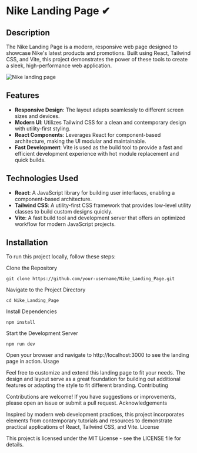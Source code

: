 # Nike Landing Page ✔

## Description

The Nike Landing Page is a modern, responsive web page designed to showcase Nike's latest products and promotions. Built using React, Tailwind CSS, and Vite, this project demonstrates the power of these tools to create a sleek, high-performance web application.

![Nike landing page](https://github.com/user-attachments/assets/3dc8947f-6006-4f9b-861d-129ec464d19c)

## Features

- **Responsive Design**: The layout adapts seamlessly to different screen sizes and devices.
- **Modern UI**: Utilizes Tailwind CSS for a clean and contemporary design with utility-first styling.
- **React Components**: Leverages React for component-based architecture, making the UI modular and maintainable.
- **Fast Development**: Vite is used as the build tool to provide a fast and efficient development experience with hot module replacement and quick builds.

## Technologies Used

- **React**: A JavaScript library for building user interfaces, enabling a component-based architecture.
- **Tailwind CSS**: A utility-first CSS framework that provides low-level utility classes to build custom designs quickly.
- **Vite**: A fast build tool and development server that offers an optimized workflow for modern JavaScript projects.

## Installation

To run this project locally, follow these steps:

Clone the Repository
```
git clone https://github.com/your-username/Nike_Landing_Page.git
```
Navigate to the Project Directory
```
cd Nike_Landing_Page
```
Install Dependencies
```
npm install
```
Start the Development Server
```
npm run dev
```
Open your browser and navigate to http://localhost:3000 to see the landing page in action.
Usage

Feel free to customize and extend this landing page to fit your needs. The design and layout serve as a great foundation for building out additional features or adapting the style to fit different branding.
Contributing

Contributions are welcome! If you have suggestions or improvements, please open an issue or submit a pull request.
Acknowledgements

Inspired by modern web development practices, this project incorporates elements from contemporary tutorials and resources to demonstrate practical applications of React, Tailwind CSS, and Vite.
License

This project is licensed under the MIT License - see the LICENSE file for details.
